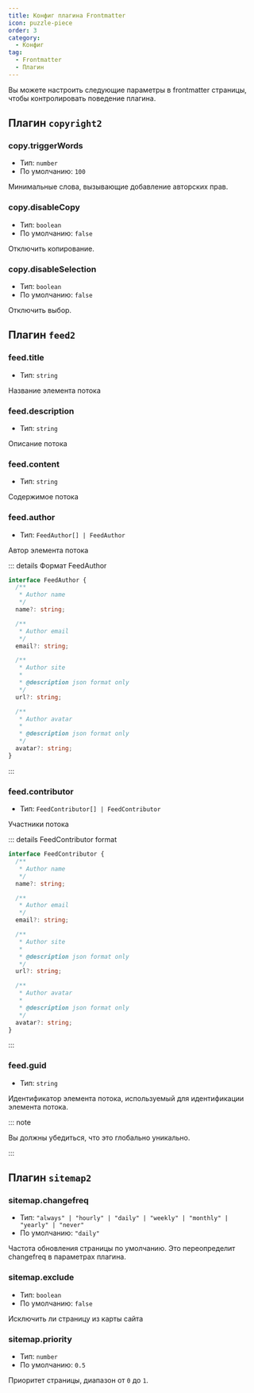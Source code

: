 ```yaml
---
title: Конфиг плагина Frontmatter
icon: puzzle-piece
order: 3
category:
  - Конфиг
tag:
  - Frontmatter
  - Плагин
---
```


Вы можете настроить следующие параметры в frontmatter страницы, чтобы контролировать поведение плагина.

## Плагин `copyright2`

### copy.triggerWords

- Тип: `number`
- По умолчанию: `100`

Минимальные слова, вызывающие добавление авторских прав.

### copy.disableCopy

- Тип: `boolean`
- По умолчанию: `false`

Отключить копирование.

### copy.disableSelection

- Тип: `boolean`
- По умолчанию: `false`

Отключить выбор.

## Плагин `feed2`

### feed.title

- Тип: `string`

Название элемента потока

### feed.description

- Тип: `string`

Описание потока

### feed.content

- Тип: `string`

Содержимое потока

### feed.author

- Тип: `FeedAuthor[] | FeedAuthor`

Автор элемента потока

::: details Формат FeedAuthor

```ts
interface FeedAuthor {
  /**
   * Author name
   */
  name?: string;

  /**
   * Author email
   */
  email?: string;

  /**
   * Author site
   *
   * @description json format only
   */
  url?: string;

  /**
   * Author avatar
   *
   * @description json format only
   */
  avatar?: string;
}
```

:::

### feed.contributor

- Тип: `FeedContributor[] | FeedContributor`

Участники потока

::: details FeedContributor format

```ts
interface FeedContributor {
  /**
   * Author name
   */
  name?: string;

  /**
   * Author email
   */
  email?: string;

  /**
   * Author site
   *
   * @description json format only
   */
  url?: string;

  /**
   * Author avatar
   *
   * @description json format only
   */
  avatar?: string;
}
```

:::

### feed.guid

- Тип: `string`

Идентификатор элемента потока, используемый для идентификации элемента потока.

::: note

Вы должны убедиться, что это глобально уникально.

:::

## Плагин `sitemap2`

### sitemap.changefreq

- Тип: `"always" | "hourly" | "daily" | "weekly" | "monthly" | "yearly" | "never"`
- По умолчанию: `"daily"`

Частота обновления страницы по умолчанию. Это переопределит changefreq в параметрах плагина.

### sitemap.exclude

- Тип: `boolean`
- По умолчанию: `false`

Исключить ли страницу из карты сайта

### sitemap.priority

- Тип: `number`
- По умолчанию: `0.5`

Приоритет страницы, диапазон от `0` до `1`.
